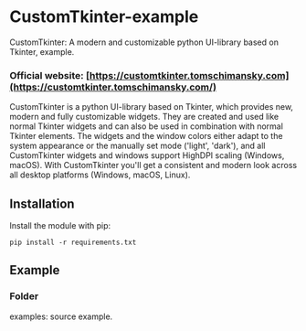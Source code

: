 # CustomTkinter-example

CustomTkinter: A modern and customizable python UI-library based on Tkinter, example.

### Official website: [https://customtkinter.tomschimansky.com](https://customtkinter.tomschimansky.com/)

[](https://github.com/TomSchimansky/CustomTkinter#official-website-httpscustomtkintertomschimanskycom)

CustomTkinter is a python UI-library based on Tkinter, which provides new, modern and fully customizable widgets. They are created and used like normal Tkinter widgets and can also be used in combination with normal Tkinter elements. The widgets and the window colors either adapt to the system appearance or the manually set mode ('light', 'dark'), and all CustomTkinter widgets and windows support HighDPI scaling (Windows, macOS). With CustomTkinter you'll get a consistent and modern look across all desktop platforms (Windows, macOS, Linux).

## Installation

Install the module with pip:

```
pip install -r requirements.txt
```

## Example

### Folder

examples: source example.

